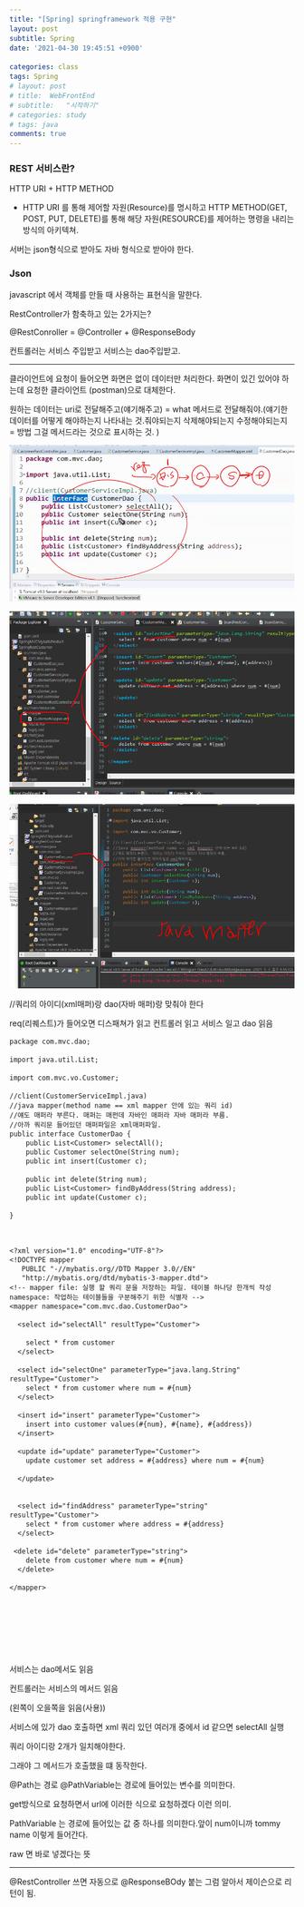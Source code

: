```yaml
---
title: "[Spring] springframework 적용 구현"
layout: post
subtitle: Spring
date: '2021-04-30 19:45:51 +0900'

categories: class
tags: Spring
# layout: post
# title:  WebFrontEnd
# subtitle:   "시작하기"
# categories: study
# tags: java
comments: true
---
```



### REST 서비스란?
HTTP URI + HTTP METHOD
- HTTP URI 를 통해 제어할 자원(Resource)를 명시하고
HTTP METHOD(GET, POST, PUT, DELETE)를 통해
해당 자원(RESOURCE)를 제어하는 명령을 내리는 방식의 아키텍쳐.


서버는 json형식으로 받아도 자바 형식으로 받아야 한다.


### Json
javascript 에서 객체를 만들 때 사용하는 표현식을 말한다.



RestController가 함축하고 있는 2가지는?

@RestConroller = @Controller + @ResponseBody

 컨트롤러는 서비스 주입받고 서비스는 dao주입받고.

-----

클라이언트에 요청이 들어오면 화면은 없이 데이터만 처리한다.
화면이 있긴 있어야 하는데 요청한 클라이언트 (postman)으로 대체한다.


원하는 데이터는 uri로 전달해주고(얘기해주고)  = what
메서드로 전달해줘야.(얘기한 데이터를 어떻게 해야하는지 나타내는 것.줘야되는지 삭제해야되는지 수정해야되는지 = 방법 그걸 메서드라는 것으로 표시하는 것.
)


![20210503_191534](/assets/20210503_191534.png)


![20210503_191706](/assets/20210503_191706.png)

![20210503_191813](/assets/20210503_191813.png)

 //쿼리의 아이디(xml매퍼)랑 dao(자바 매퍼)랑 맞춰야 한다

 req(리퀘스트)가 들어오면 디스패쳐가 읽고 컨트롤러 읽고 서비스 일고 dao 읽음

```
package com.mvc.dao;

import java.util.List;

import com.mvc.vo.Customer;

//client(CustomerServiceImpl.java)
//java mapper(method name == xml mapper 안에 있는 쿼리 id)
//얘도 매퍼라 부른다. 매퍼는 매펀데 자바인 매퍼라 자바 매퍼라 부름.
//아까 쿼리문 들어있던 매퍼파일은 xml매퍼파일.
public interface CustomerDao {
	public List<Customer> selectAll();
	public Customer selectOne(String num);
	public int insert(Customer c);

	public int delete(String num);
	public List<Customer> findByAddress(String address);
	public int update(Customer c);

}



```


```
<?xml version="1.0" encoding="UTF-8"?>
<!DOCTYPE mapper
   PUBLIC "-//mybatis.org//DTD Mapper 3.0//EN"
   "http://mybatis.org/dtd/mybatis-3-mapper.dtd">
<!-- mapper file: 실행 할 쿼리 문을 저장하는 파일. 테이블 하나당 한개씩 작성
namespace: 작업하는 테이블들을 구분해주기 위한 식별자 -->
<mapper namespace="com.mvc.dao.CustomerDao">

  <select id="selectAll" resultType="Customer">

    select * from customer
  </select>

  <select id="selectOne" parameterType="java.lang.String" resultType="Customer">
    select * from customer where num = #{num}
  </select>

  <insert id="insert" parameterType="Customer">
  	insert into customer values(#{num}, #{name}, #{address})  
  </insert>

  <update id="update" parameterType="Customer">
  	update customer set address = #{address} where num = #{num}

  </update>


  <select id="findAddress" parameterType="string" resultType="Customer">
  	select * from customer where address = #{address}
  </select>

 <delete id="delete" parameterType="string">
  	delete from customer where num = #{num}
  </delete>

</mapper>








```

 서비스는 dao메서도 읽음

 컨트롤러는 서비스의 메서드 읽음

 (왼쪽이 오을쪽을 읽음(사용))


서비스에 있가 dao 호출하면 xml 쿼리 있던 여러개 중에서 id 같으면 selectAll 실행


쿼리 아이디랑 2개가 일치해야한다.

그래야 그 메서드가 호출했을 떄 동작한다.


@Path는 경로
@PathVariable는 경로에 들어있는 변수를 의미한다.

get방식으로 요청하면서 url에 이러한 식으로 요청하겠다 이런 의미.

PathVariable 는 경로에 들어있는 값 중 하나를 의미한다.앞이 num이니까 tommy name 이렇게 들어간다.


raw 면 바로 넣겠다는 뜻

---------


@RestController
쓰면 자동으로 @ResponseBOdy 붙는
그럼 알아서 제이슨으로 리턴이 됨.
